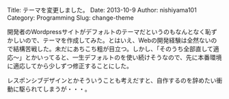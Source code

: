 Title: テーマを変更しました。
Date: 2013-10-9
Author: nishiyama101
Category: Programming
Slug: change-theme

開発者のWordpressサイトがデフォルトのテーマだというのもなんとなく恥ずかしいので、テーマを作成してみた。とはいえ、Webの開発経験は全然ないので結構苦戦した。未だにあちこち粗が目立つ。しかし、「そのうち全部直して適応〜」とかいってると、一生デフォルトのを使い続けそうなので、先に本番環境に適応してから少しずつ修正することにした。

レスポンシブデザインとかそういうことも考えだすと、自作するのを辞めたい衝動に駆られてしまうが・・・。

